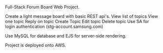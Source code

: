 Full-Stack Forum Board Web Project.

Create a light message board with basic REST api's.
  View list of topics
  View one topic
  Reply on topic
  Create Topic
  Edit topic
  Delete topic
Use SA for login authentication (stg-account.samsung.com)

Use MySQL for database and EJS for server-side rendering.

Project is deployed onto AWS.
